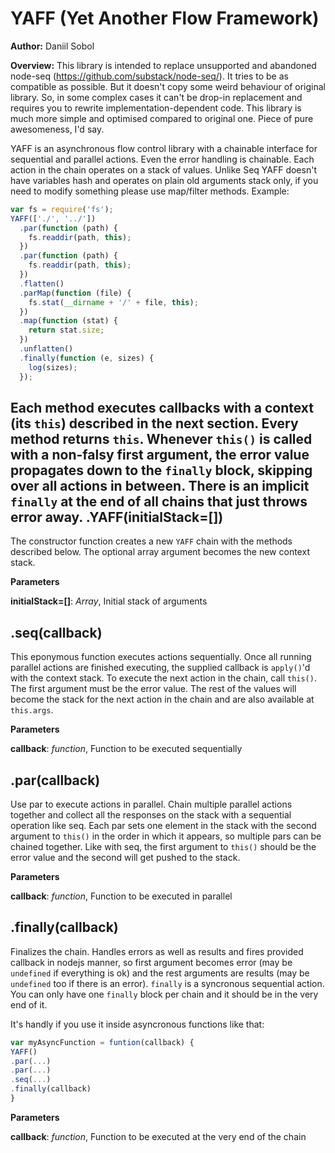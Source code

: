 YAFF (Yet Another Flow Framework)
=================================
**Author:** Daniil Sobol

**Overview:** This library is intended to replace unsupported and abandoned node-seq (https://github.com/substack/node-seq/). It tries to be as compatible as possible. But it doesn't copy some weird behaviour of original library. So, in some complex cases it can't be drop-in replacement and requires you to rewrite implementation-dependent code. This library is much more simple and optimised compared to original one. Piece of pure awesomeness, I'd say.

YAFF is an asynchronous flow control library with a chainable interface for sequential and parallel actions. Even the error handling is chainable. Each action in the chain operates on a stack of values. Unlike Seq YAFF doesn't have variables hash and operates on plain old arguments stack only, if you need to modify something please use map/filter methods.
Example:

```javascript
var fs = require('fs');
YAFF(['./', '../'])
  .par(function (path) {
    fs.readdir(path, this);
  })
  .par(function (path) {
    fs.readdir(path, this);
  })
  .flatten()
  .parMap(function (file) {
    fs.stat(__dirname + '/' + file, this);
  })
  .map(function (stat) {
    return stat.size;
  })
  .unflatten()
  .finally(function (e, sizes) {
    log(sizes);
  });
```


Each method executes callbacks with a context (its ```this```) described in the next section. Every method returns ```this```.
Whenever ```this()``` is called with a non-falsy first argument, the error value propagates down to the ```finally``` block, skipping over all actions in between. There is an implicit ```finally``` at the end of all chains that just throws error away.
.YAFF(initialStack=\[\])
------------------------
The constructor function creates a new ```YAFF``` chain with the methods described below. The optional array argument becomes the new context stack.


**Parameters**

**initialStack=[]**:  *Array*,  Initial stack of arguments

.seq(callback)
--------------
This eponymous function executes actions sequentially. Once all running parallel actions are finished executing, the supplied callback is ```apply()```'d with the context stack.
To execute the next action in the chain, call ```this()```. The first argument must be the error value. The rest of the values will become the stack for the next action in the chain and are also available at ```this.args```.


**Parameters**

**callback**:  *function*,  Function to be executed sequentially

.par(callback)
--------------
Use par to execute actions in parallel. Chain multiple parallel actions together and collect all the responses on the stack with a sequential operation like seq.
Each par sets one element in the stack with the second argument to ```this()``` in the order in which it appears, so multiple pars can be chained together.
Like with seq, the first argument to ```this()``` should be the error value and the second will get pushed to the stack.


**Parameters**

**callback**:  *function*,  Function to be executed in parallel

.finally(callback)
------------------
Finalizes the chain. Handles errors as well as results and fires provided callback in nodejs manner, so first argument becomes error (may be ```undefined``` if everything is ok) and the rest arguments are results (may be ```undefined``` too if there is an error). ```finally``` is a syncronous sequential action. You can only have one ```finally``` block per chain and it should be in the very end of it.

It's handly if you use it inside asyncronous functions like that:
```javascript
var myAsyncFunction = funtion(callback) {
YAFF()
.par(...)
.par(...)
.seq(...)
.finally(callback)
}
```


**Parameters**

**callback**:  *function*,  Function to be executed at the very end of the chain

